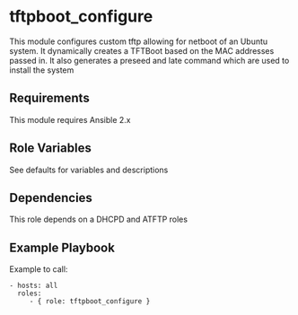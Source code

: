 tftpboot_configure
=========

This module configures custom tftp allowing for netboot of an Ubuntu system. It dynamically creates a TFTBoot based on the MAC addresses passed in. It also generates a preseed and late command which are used to install the system

Requirements
------------

This module requires Ansible 2.x

Role Variables
--------------

See defaults for variables and descriptions

Dependencies
------------

This role depends on a DHCPD and ATFTP roles

Example Playbook
----------------

Example to call:

    - hosts: all
      roles:
         - { role: tftpboot_configure }
